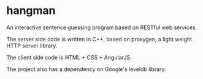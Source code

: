 # hangman

An interactive sentence guessing program based on RESTful web services.

The server side code is written in C++, based on proxygen, a light weight HTTP server library.

The client side code is HTML + CSS + AngularJS.

The project also has a dependency on Google's leveldb library.
